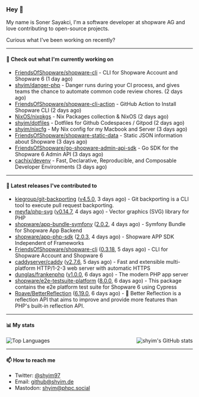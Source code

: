 ### Hey 👋

My name is Soner Sayakci, I'm a software developer at shopware AG and love contributing to open-source projects.

Curious what I've been working on recently?

---

#### 👷 Check out what I'm currently working on

- [FriendsOfShopware/shopware-cli](https://github.com/FriendsOfShopware/shopware-cli) - CLI for Shopware Account and Shopware 6 (1 day ago)
- [shyim/danger-php](https://github.com/shyim/danger-php) - Danger runs during your CI process, and gives teams the chance to automate common code review chores. (2 days ago)
- [FriendsOfShopware/shopware-cli-action](https://github.com/FriendsOfShopware/shopware-cli-action) - GitHub Action to Install Shopware CLI (2 days ago)
- [NixOS/nixpkgs](https://github.com/NixOS/nixpkgs) - Nix Packages collection &amp; NixOS (2 days ago)
- [shyim/dotfiles](https://github.com/shyim/dotfiles) - Dotfiles for Github Codespaces / Gitpod (2 days ago)
- [shyim/nixcfg](https://github.com/shyim/nixcfg) - My Nix config for my Macbook and Server (3 days ago)
- [FriendsOfShopware/shopware-static-data](https://github.com/FriendsOfShopware/shopware-static-data) - Static JSON information about Shopware (3 days ago)
- [FriendsOfShopware/go-shopware-admin-api-sdk](https://github.com/FriendsOfShopware/go-shopware-admin-api-sdk) - Go SDK for the Shopware 6 Admin API (3 days ago)
- [cachix/devenv](https://github.com/cachix/devenv) - Fast, Declarative, Reproducible, and Composable Developer Environments (3 days ago)

---

#### 🔭 Latest releases I've contributed to

- [kiegroup/git-backporting](https://github.com/kiegroup/git-backporting) ([v4.5.0](https://github.com/kiegroup/git-backporting/releases/tag/v4.5.0), 3 days ago) - Git backporting is a CLI tool to execute pull request backporting.
- [meyfa/php-svg](https://github.com/meyfa/php-svg) ([v0.14.7](https://github.com/meyfa/php-svg/releases/tag/v0.14.7), 4 days ago) - Vector graphics (SVG) library for PHP
- [shopware/app-bundle-symfony](https://github.com/shopware/app-bundle-symfony) ([2.0.2](https://github.com/shopware/app-bundle-symfony/releases/tag/2.0.2), 4 days ago) - Symfony Bundle for Shopware App Backend
- [shopware/app-php-sdk](https://github.com/shopware/app-php-sdk) ([2.0.3](https://github.com/shopware/app-php-sdk/releases/tag/2.0.3), 4 days ago) - Shopware APP SDK Independent of Frameworks
- [FriendsOfShopware/shopware-cli](https://github.com/FriendsOfShopware/shopware-cli) ([0.3.18](https://github.com/FriendsOfShopware/shopware-cli/releases/tag/0.3.18), 5 days ago) - CLI for Shopware Account and Shopware 6
- [caddyserver/caddy](https://github.com/caddyserver/caddy) ([v2.7.6](https://github.com/caddyserver/caddy/releases/tag/v2.7.6), 5 days ago) - Fast and extensible multi-platform HTTP/1-2-3 web server with automatic HTTPS
- [dunglas/frankenphp](https://github.com/dunglas/frankenphp) ([v1.0.0](https://github.com/dunglas/frankenphp/releases/tag/v1.0.0), 6 days ago) - The modern PHP app server
- [shopware/e2e-testsuite-platform](https://github.com/shopware/e2e-testsuite-platform) ([8.0.0](https://github.com/shopware/e2e-testsuite-platform/releases/tag/8.0.0), 6 days ago) - This package contains the e2e platform test suite for Shopware 6 using Cypress
- [Roave/BetterReflection](https://github.com/Roave/BetterReflection) ([6.19.0](https://github.com/Roave/BetterReflection/releases/tag/6.19.0), 6 days ago) - :crystal_ball: Better Reflection is a reflection API that aims to improve and provide more features than PHP&#39;s built-in reflection API.

---

#### 📊 My stats

<img align="right" alt="shyim's GitHub stats" src="https://github-readme-stats.vercel.app/api?username=shyim&count_private=1&show_icons=true&" />

![Top Languages](https://github-readme-stats.vercel.app/api/top-langs/?username=shyim)

---

#### 📫 How to reach me

- Twitter: [@shyim97](https://twitter.com/shyim97)
- Email: [github@shyim.de](mailto://github@shyim.de)
- Mastodon: <a rel="me" href="https://phpc.social/@shyim">shyim@phpc.social</a>
